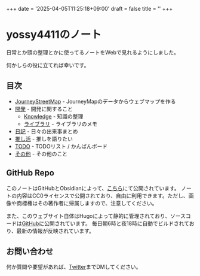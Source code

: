 +++
date = '2025-04-05T11:25:18+09:00'
draft = false
title = ''
+++

# yossy4411のノート

日常とか頭の整理とかに使ってるノートをWebで見れるようにしました。

何かしらの役に立てれば幸いです。

## 目次
- [JourneyStreetMap](開発/journeystreetmap) - JourneyMapのデータからウェブマップを作る
- [開発](開発) - 開発に関すること
  - [Knowledge](開発/knowledge) - 知識の整理
  - [ライブラリ](開発/knowledge/libs) - ライブラリのメモ
- [日記](日記) - 日々の出来事まとめ
- [推し活](推し活) - 推しを語りたい
- [TODO](TODO) - TODOリスト / かんばんボード
- [その他](その他) - その他のこと

## GitHub Repo
このノートはGitHubとObsidianによって、[こちら](https://github.com/yossy4411/note)にて公開されています。
ノートの内容はCC0ライセンスで公開されており、自由に利用できます。ただし、画像や商標権はその著作者に帰属しますので、注意してください。

また、このウェブサイト自体はHugoによって静的に管理されており、ソースコードは[GitHub](https://github.com/yossy4411/note-web)に公開されています。
毎日朝6時と夜18時に自動でビルドされており、最新の情報が反映されています。

## お問い合わせ
何か質問や要望があれば、[Twitter](https://twitter.com/yossy4411_dev)までDMしてください。
